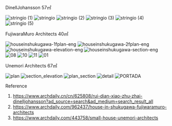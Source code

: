 DinellJohansson 57㎡

 ![stringio (1)](https://user-images.githubusercontent.com/90487385/133046974-826742f1-e0f6-4478-9e11-2e852635d448.jpg)
 ![stringio](https://user-images.githubusercontent.com/90487385/133047204-f2f17db4-9fff-4a10-b3ac-e64e45024e88.jpg)
 ![stringio (2)](https://user-images.githubusercontent.com/90487385/133047137-bc2cef67-43b2-4b3c-9057-75acc03536cc.jpg)
 ![stringio (3)](https://user-images.githubusercontent.com/90487385/133047297-883e5b2e-fead-48f5-a755-0c92853387aa.jpg)
 ![stringio (4)](https://user-images.githubusercontent.com/90487385/133047316-a367251b-3650-4cd1-b36b-3761ce173ac3.jpg)
 ![stringio (5)](https://user-images.githubusercontent.com/90487385/133047345-cc034514-7432-4b66-8117-13769ad9e44c.jpg)


FujiwaraMuro Architects 40㎡

![houseinshukugawa-1fplan-eng](https://user-images.githubusercontent.com/90487385/133047475-8acb035f-2dc5-4c39-8b2e-5592ab3db20f.jpg)
![houseinshukugawa-2fplan-eng](https://user-images.githubusercontent.com/90487385/133047490-df7146f7-8c30-4137-80a5-59af559cc8e9.jpg)
![houseinshukugawa-elevation-eng](https://user-images.githubusercontent.com/90487385/133047505-161efae1-71f0-427a-bea4-e8d6a9e35743.jpg)
![houseinshukugawa-section-eng](https://user-images.githubusercontent.com/90487385/133047532-f7434257-9cea-43d4-91ad-090ac86ccc02.jpg)
![08](https://user-images.githubusercontent.com/90487385/133047569-94c161be-adfe-496d-b405-8f7dbad93776.jpg)
![10](https://user-images.githubusercontent.com/90487385/133047587-8ee70741-7710-4c52-8817-18fb1a3a032e.jpg)
![11](https://user-images.githubusercontent.com/90487385/133047594-48eb4a49-0813-48ef-9152-f4cd6121afd9.jpg)
![01](https://user-images.githubusercontent.com/90487385/133047603-67a1cd07-e4c0-45ee-9f31-9d0df647ce7f.jpg)

Unemori Architects 67㎡

![plan](https://user-images.githubusercontent.com/90487385/133048673-498bfe07-2564-47e6-b9e5-f31e73a7d9af.jpg)
![section_elevation](https://user-images.githubusercontent.com/90487385/133048698-3caca2c3-fa2b-4678-8ce9-f870e62a5d99.jpg)
![plan_section](https://user-images.githubusercontent.com/90487385/133048718-af45709c-9f9f-4044-92e8-7611cc3c25af.jpg)
![detail](https://user-images.githubusercontent.com/90487385/133048732-7502990c-0a6b-4af6-8637-0ae72daf2877.jpg)
![PORTADA](https://user-images.githubusercontent.com/90487385/133048753-80a09948-249d-44bf-aa69-3c9dab5d6e5c.jpg)


Reference

1. https://www.archdaily.cn/cn/625808/rui-dian-xiao-zhu-zhai-dinelljohansson?ad_source=search&ad_medium=search_result_all
2. https://www.archdaily.com/962437/house-in-shukugawa-fujiwaramuro-architects
3. https://www.archdaily.com/443758/small-house-unemori-architects
